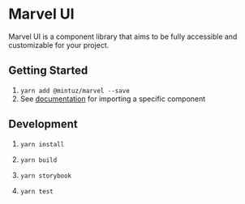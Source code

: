 # Marvel UI

Marvel UI is a component library that aims to be fully accessible and customizable for your project.

## Getting Started

1. `yarn add @mintuz/marvel --save`
2. See [documentation](https://mintuz.github.io/marvel/) for importing a specific component

## Development

1. `yarn install`
2. `yarn build`

3. `yarn storybook`
4. `yarn test`
